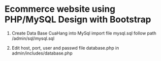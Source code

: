 # Ecommerce website using PHP/MySQL Design with Bootstrap

1. Create Data Base CuaHang into MySql import file mysql.sql follow path /admin/sql/mysql.sql

2. Edit host, port, user and passwd file database.php in admin/includes/database.php

